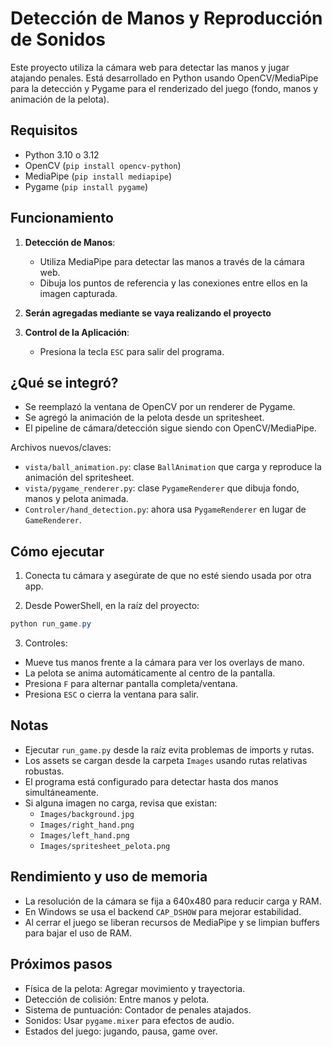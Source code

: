 # Detección de Manos y Reproducción de Sonidos

Este proyecto utiliza la cámara web para detectar las manos y jugar atajando penales. Está desarrollado en Python usando OpenCV/MediaPipe para la detección y Pygame para el renderizado del juego (fondo, manos y animación de la pelota).

## Requisitos
- Python 3.10 o 3.12
- OpenCV (`pip install opencv-python`)
- MediaPipe (`pip install mediapipe`)
- Pygame (`pip install pygame`)

## Funcionamiento

1. **Detección de Manos**:
   - Utiliza MediaPipe para detectar las manos a través de la cámara web.
   - Dibuja los puntos de referencia y las conexiones entre ellos en la imagen capturada.

2. **Serán agregadas mediante se vaya realizando el proyecto**

3. **Control de la Aplicación**:
   - Presiona la tecla `ESC` para salir del programa.

## ¿Qué se integró?

- Se reemplazó la ventana de OpenCV por un renderer de Pygame.
- Se agregó la animación de la pelota desde un spritesheet.
- El pipeline de cámara/detección sigue siendo con OpenCV/MediaPipe.

Archivos nuevos/claves:
- `vista/ball_animation.py`: clase `BallAnimation` que carga y reproduce la animación del spritesheet.
- `vista/pygame_renderer.py`: clase `PygameRenderer` que dibuja fondo, manos y pelota animada.
- `Controler/hand_detection.py`: ahora usa `PygameRenderer` en lugar de `GameRenderer`.

## Cómo ejecutar

1) Conecta tu cámara y asegúrate de que no esté siendo usada por otra app.

2) Desde PowerShell, en la raíz del proyecto:

```powershell
python run_game.py
```

3) Controles:
- Mueve tus manos frente a la cámara para ver los overlays de mano.
- La pelota se anima automáticamente al centro de la pantalla.
- Presiona `F` para alternar pantalla completa/ventana.
- Presiona `ESC` o cierra la ventana para salir.

## Notas
- Ejecutar `run_game.py` desde la raíz evita problemas de imports y rutas.
- Los assets se cargan desde la carpeta `Images` usando rutas relativas robustas.
- El programa está configurado para detectar hasta dos manos simultáneamente.
- Si alguna imagen no carga, revisa que existan:
  - `Images/background.jpg`
  - `Images/right_hand.png`
  - `Images/left_hand.png`
  - `Images/spritesheet_pelota.png`

## Rendimiento y uso de memoria

- La resolución de la cámara se fija a 640x480 para reducir carga y RAM.
- En Windows se usa el backend `CAP_DSHOW` para mejorar estabilidad.
- Al cerrar el juego se liberan recursos de MediaPipe y se limpian buffers para bajar el uso de RAM.

## Próximos pasos
- Física de la pelota: Agregar movimiento y trayectoria.
- Detección de colisión: Entre manos y pelota.
- Sistema de puntuación: Contador de penales atajados.
- Sonidos: Usar `pygame.mixer` para efectos de audio.
- Estados del juego: jugando, pausa, game over.

